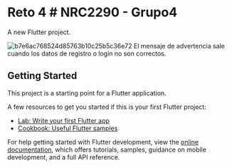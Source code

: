 # Reto 4 # NRC2290 - Grupo4

A new Flutter project.

![b7e6ac768524d85763b10c25b5c36e72](https://user-images.githubusercontent.com/113076117/205198078-05b02d3d-d278-472f-a4ef-6205610758a3.gif)
El mensaje de advertencia sale cuando los datos de registro o login no son correctos.

## Getting Started

This project is a starting point for a Flutter application.

A few resources to get you started if this is your first Flutter project:

- [Lab: Write your first Flutter app](https://docs.flutter.dev/get-started/codelab)
- [Cookbook: Useful Flutter samples](https://docs.flutter.dev/cookbook)

For help getting started with Flutter development, view the
[online documentation](https://docs.flutter.dev/), which offers tutorials,
samples, guidance on mobile development, and a full API reference.
